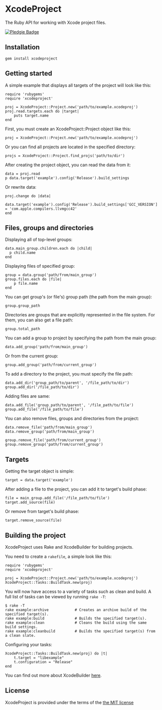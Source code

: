 XcodeProject
===
The Ruby API for working with Xcode project files.

[![Pledgie Badge][pledgie_img]][pledgie]

Installation
---
`gem install xcodeproject`

Getting started
---
A simple example that displays all targets of the project will look like this:

	require 'rubygems'
	require 'xcodeproject'

	proj = XcodeProject::Project.new('path/to/example.xcodeproj')
	proj.read.targets.each do |target|
		puts target.name
	end

First, you must create an XcodeProject::Project object like this:

	proj = XcodeProject::Project.new('path/to/example.xcodeproj')

Or you can find all projects are located in the specified directory:

	projs = XcodeProject::Project.find_projs('path/to/dir')

After creating the project object, you can read the data from it:

	data = proj.read
	p data.target('example').config('Release').build_settings

Or rewrite data:

	proj.change do |data|
		data.target('example').config('Release').build_settings['GCC_VERSION'] = 'com.apple.compilers.llvmgcc42'
	end

Files, groups and directories
---
Displaying all of top-level groups:

	data.main_group.children.each do |child|
	  p child.name
	end

Displaying files of specified group:

	group = data.group('path/from/main_group')
	group.files.each do |file|
		p file.name
	end

You can get group's (or file's) group path (the path from the main group):

	group.group_path

Directories are groups that are explicitly represented in the file system. For them, you can also get a file path:

	group.total_path

You can add a group to project by specifying the path from the main group:

	data.add_group('path/from/main_group')

Or from the current group:
	
	group.add_group('path/from/current_group')

To add a directory to the project, you must specify the file path:

	data.add_dir('group_path/to/parent', '/file_path/to/dir')
	group.add_dir('/file_path/to/dir')

Adding files are same:

	data.add_file('group_path/to/parent', '/file_path/to/file')
	group.add_file('/file_path/to/file')

You can also remove files, groups and directories from the project:

	data.remove_file('path/from/main_group')
	data.remove_group('path/from/main_group')

	group.remove_file('path/from/current_group')
	group.remove_group('path/from/current_group')

Targets
---
Getting the target object is simple:

	target = data.target('example')

After adding a file to the project, you can add it to target's build phase:

	file = main_group.add_file('/file_path/to/file')
	target.add_source(file)

Or remove from target's build phase:

	target.remove_source(file)

Building the project
---
XcodeProject uses Rake and XcodeBuilder for building projects.

You need to create a `rakefile`, a simple look like this:

	require 'rubygems'
	require 'xcodeproject'

	proj = XcodeProject::Project.new('path/to/example.xcodeproj')
	XcodeProject::Tasks::BuildTask.new(proj)

You will now have access to a variety of tasks such as clean and build. A full list of tasks can be viewed by running `rake -T`:

	$ rake -T
	rake example:archive            # Creates an archive build of the specified target(s).
	rake example:build              # Builds the specified target(s).
	rake example:clean              # Cleans the build using the same build settings.
	rake example:cleanbuild         # Builds the specified target(s) from a clean slate.

Configuring your tasks:

	XcodeProject::Tasks::BuildTask.new(proj) do |t|
		t.target = "libexample"
		t.configuration = "Release"
	end

You can find out more about XcodeBuilder [here][xcodebuilder].

License
---
XcodeProject is provided under the terms of the [the MIT license][license]

[xcodebuilder]:https://github.com/lukeredpath/xcodebuild-rb
[license]:http://www.opensource.org/licenses/MIT
[pledgie]:http://pledgie.com/campaigns/17599
[pledgie_img]:http://www.pledgie.com/campaigns/17599.png?skin_name=chrome
